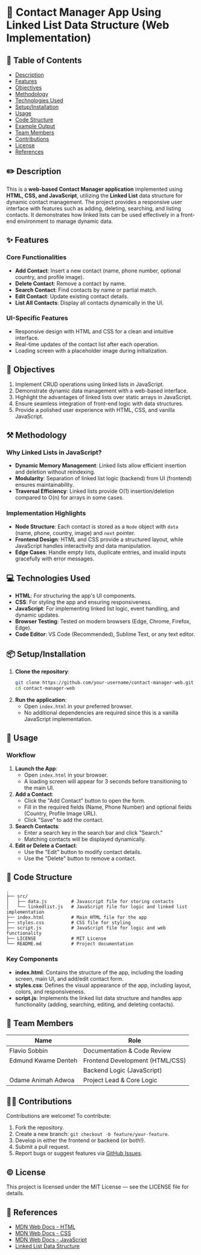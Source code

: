 # 👤 Contact Manager App Using Linked List Data Structure (Web Implementation)

## 📑 Table of Contents

- [Description](#description)
- [Features](#features)
- [Objectives](#objectives)
- [Methodology](#methodology)
- [Technologies Used](#technologies-used)
- [Setup/Installation](#setupinstallation)
- [Usage](#usage)
- [Code Structure](#code-structure)
- [Example Output](#example-output)
- [Team Members](#team-members)
- [Contributions](#contributions)
- [License](#license)
- [References](#references)

## ✏️ Description

This is a **web-based Contact Manager application** implemented using **HTML, CSS, and JavaScript**, utilizing the **Linked List** data structure for dynamic contact management. The project provides a responsive user interface with features such as adding, deleting, searching, and listing contacts. It demonstrates how linked lists can be used effectively in a front-end environment to manage dynamic data.

## ✨ Features

### Core Functionalities

- **Add Contact**: Insert a new contact (name, phone number, optional country, and profile image).
- **Delete Contact**: Remove a contact by name.
- **Search Contact**: Find contacts by name or partial match.
- **Edit Contact**: Update existing contact details.
- **List All Contacts**: Display all contacts dynamically in the UI.

### UI-Specific Features

- Responsive design with HTML and CSS for a clean and intuitive interface.
- Real-time updates of the contact list after each operation.
- Loading screen with a placeholder image during initialization.

## 🚀 Objectives

1. Implement CRUD operations using linked lists in JavaScript.
2. Demonstrate dynamic data management with a web-based interface.
3. Highlight the advantages of linked lists over static arrays in JavaScript.
4. Ensure seamless integration of front-end logic with data structures.
5. Provide a polished user experience with HTML, CSS, and vanilla JavaScript.

## ⚒️ Methodology

### Why Linked Lists in JavaScript?

- **Dynamic Memory Management**: Linked lists allow efficient insertion and deletion without reindexing.
- **Modularity**: Separation of linked list logic (backend) from UI (frontend) ensures maintainability.
- **Traversal Efficiency**: Linked lists provide O(1) insertion/deletion compared to O(n) for arrays in some cases.

### Implementation Highlights

- **Node Structure**: Each contact is stored as a `Node` object with `data` (name, phone, country, image) and `next` pointer.
- **Frontend Design**: HTML and CSS provide a structured layout, while JavaScript handles interactivity and data manipulation.
- **Edge Cases**: Handle empty lists, duplicate entries, and invalid inputs gracefully with error messages.

## 💻 Technologies Used

- **HTML**: For structuring the app's UI components.
- **CSS**: For styling the app and ensuring responsiveness.
- **JavaScript**: For implementing linked list logic, event handling, and dynamic updates.
- **Browser Testing**: Tested on modern browsers (Edge, Chrome, Firefox, Edge).
- **Code Editor**: VS Code (Recommended), Sublime Text, or any text editor.

## 📦 Setup/Installation

1. **Clone the repository**:
   ```bash
   git clone https://github.com/your-username/contact-manager-web.git
   cd contact-manager-web
   ```
2. **Run the application**:
   - Open `index.html` in your preferred browser.
   - No additional dependencies are required since this is a vanilla JavaScript implementation.

## 🚗 Usage

### Workflow

1. **Launch the App**:
   - Open `index.html` in your browser.
   - A loading screen will appear for 3 seconds before transitioning to the main UI.
2. **Add a Contact**:
   - Click the "Add Contact" button to open the form.
   - Fill in the required fields (Name, Phone Number) and optional fields (Country, Profile Image URL).
   - Click "Save" to add the contact.
3. **Search Contacts**:
   - Enter a search key in the search bar and click "Search."
   - Matching contacts will be displayed dynamically.
4. **Edit or Delete a Contact**:
   - Use the "Edit" button to modify contact details.
   - Use the "Delete" button to remove a contact.

## 👷 Code Structure

```
.
├── src/
│   ├── data.js         # Javascript file for storing contacts
│   └── linkedlist.js   # JavaScript file for logic and linked list implementation
├── index.html          # Main HTML file for the app
├── styles.css          # CSS file for styling
├── script.js           # JavaScript file for logic and web functionality
├── LICENSE             # MIT License
└── README.md           # Project documentation
```

### Key Components

- **index.html**: Contains the structure of the app, including the loading screen, main UI, and add/edit contact form.
- **styles.css**: Defines the visual appearance of the app, including layout, colors, and responsiveness.
- **script.js**: Implements the linked list data structure and handles app functionality (adding, searching, editing, and deleting contacts).

## 👥 Team Members

| Name                | Role                            |
| ------------------- | ------------------------------- |
| Flavio Sobbin       | Documentation & Code Review     |
| Edmund Kwame Denteh | Frontend Development (HTML/CSS) |
|                     | Backend Logic (JavaScript)      |
|  Odame Animah Adwoa | Project Lead & Core Logic       |

## 👥✨ Contributions

Contributions are welcome! To contribute:

1. Fork the repository.
2. Create a new branch: `git checkout -b feature/your-feature`.
3. Develop in either the frontend or backend (or both!).
4. Submit a pull request.
5. Report bugs or suggest features via [GitHub Issues](https://github.com/your-username/contact-manager-web/issues).

## ©️ License

This project is licensed under the MIT License — see the LICENSE file for details.

## 📖 References

- [MDN Web Docs - HTML](https://developer.mozilla.org/en-US/docs/Web/HTML)
- [MDN Web Docs - CSS](https://developer.mozilla.org/en-US/docs/Web/CSS)
- [MDN Web Docs - JavaScript](https://developer.mozilla.org/en-US/docs/Web/JavaScript)
- [Linked List Data Structure](https://en.wikipedia.org/wiki/Linked_list)
